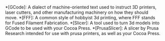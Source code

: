 *[GCode]: A dialect of machine-oriented text used to instruct 3D printers, laser cutters, and other manufacturing machinery on how they should move.
*[FFF]: A common style of hobbyist 3d printing, where FFF stands for Fused Filament Fabrication.
*[Slicer]: A tool used to turn 3d models into GCode to be used with your Cocoa Press.
*[PrusaSlicer]: A slicer by Prusa Research intended for use with prusa printers, as well as your Cocoa Press.